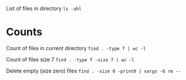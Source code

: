 
List of files in directory
`ls -ahl`

# Counts

Count of files in current directory
`find . -type f | wc -l`

Count of files size 7
`find . -type f -size 7 | wc -l`

Delete empty (size zero) files
`find . -size 0 -print0 | xargs -0 rm --`